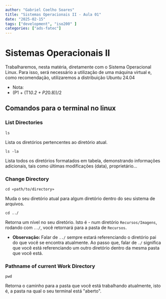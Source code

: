 ```yaml
---
author: "Gabriel Coelho Soares"
title: "Sistemas Operacionais II - Aula 01"
date: "2025-02-15"
tags: ["development", "iso200" ]
categories: ["ads-fatec"]
---
```


# Sistemas Operacionais II

Trabalharemos, nesta matéria, diretamente com o
Sistema Operacional Linux. Para isso, será
necessário a utilização de uma máquina virtual
e, como recomendação, utilizaremos a distribuição
Ubuntu 24.04

- Nota:
- (P1 + (T1*0.2 + P2*0.8))/2

## Comandos para o terminal no linux

### List Directories

`ls`

Lista os diretórios pertencentes ao diretório atual.

`ls -la`

Lista todos os diretórios formatados em tabela,
demonstrando informações adicionais, tais como
últimas modificações (data), proprietário...

### Change Directory

`cd «path/to/directory»`

Muda o seu diretório atual para algum diretório
dentro do seu sistema de arquivos.

`cd ../`

Retorna um nível no seu diretório. Isto é - num
diretório `Recursos/Imagens`, rodando com `../`,
você retornará para a pasta de `Recursos`.

- **Observação:** Falar de `../` sempre estará
referenciando o diretório pai do que você se
encontra atualmente. Ao passo que, falar de `./`
significa que você está referenciando um outro
diretório dentro da mesma pasta que você está.

### Pathname of current Work Directory

`pwd`

Retorna o caminho para a pasta que você está
trabalhando atualmente, isto é, a pasta na qual
o seu terminal está "aberto".
